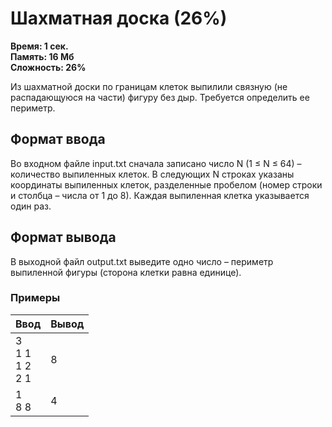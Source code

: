<h1 class="title">Шахматная доска (26%)</h1>
<p><b>Время: 1 сек.<br>Память: 16 Мб<br>Сложность: 26%</b></p>
<p>Из шахматной доски по границам клеток выпилили связную (не распадающуюся на части) фигуру без дыр. Требуется определить ее периметр.</p>
<h2>Формат ввода</h2>
<p>Во входном файле input.txt сначала записано число N (1 ≤ N ≤ 64) – количество выпиленных клеток. В следующих N строках указаны координаты выпиленных клеток, разделенные пробелом (номер строки и столбца – числа от 1 до 8). Каждая выпиленная клетка указывается один раз.</p>
<h2>Формат вывода</h2>
<p>В выходной файл output.txt выведите одно число – периметр выпиленной фигуры (сторона клетки равна единице).</p>
<h3>Примеры</h3>
<table class="sample-tests">
  <thead>
     <tr>
        <th>Ввод</th>
        <th>Вывод</th>
     </tr>
  </thead>
  <tbody>
     <tr>
        <td>3<br>
            1 1<br>
            1 2<br>
            2 1</td>
        <td>8</td>
     </tr>
     <tr>
         <td>1<br>
             8 8</td>
         <td>4</td>
     </tr>
  </tbody>
</table>